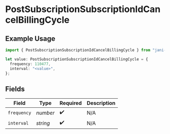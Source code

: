 # PostSubscriptionSubscriptionIdCancelBillingCycle

## Example Usage

```typescript
import { PostSubscriptionSubscriptionIdCancelBillingCycle } from "jani-payments/models/operations";

let value: PostSubscriptionSubscriptionIdCancelBillingCycle = {
  frequency: 110477,
  interval: "<value>",
};
```

## Fields

| Field              | Type               | Required           | Description        |
| ------------------ | ------------------ | ------------------ | ------------------ |
| `frequency`        | *number*           | :heavy_check_mark: | N/A                |
| `interval`         | *string*           | :heavy_check_mark: | N/A                |